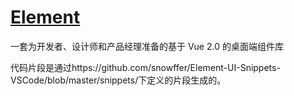 # <a href="https://element.eleme.cn/#/zh-CN">Element</a>

一套为开发者、设计师和产品经理准备的基于 Vue 2.0 的桌面端组件库

代码片段是通过https://github.com/snowffer/Element-UI-Snippets-VSCode/blob/master/snippets/下定义的片段生成的。